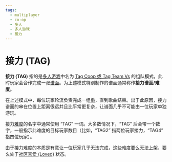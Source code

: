 ```yaml
---
tags:
  - multiplayer
  - co-op
  - 多人
  - 多人游戏
  - 接力
---
```


# 接力 (TAG)

**接力 (TAG)** 指的是[多人游戏](/wiki/Client/Interface/Multiplayer)中名为 [Tag Coop 或 Tag Team Vs](/wiki/Client/Interface/Multiplayer#tag-co-op-/-tag-team-vs) 的组队模式，此时玩家会合作完成一张[谱面](/wiki/Beatmap)。为上述模式特别制作的谱面通常称作**接力谱面/难度**。

在上述模式中，每位玩家轮流负责完成一组[串](/wiki/Beatmapping/Combo)，直到歌曲结束。出于此原因，接力谱面的串在位置上距离很远并且比平常更复杂，让谱面几乎不可能由一位玩家单独游玩。

接力[难度](/wiki/Beatmap/Difficulty)的名字中通常使用 “TAG” 一词。大多数情况下，“TAG” 后会带一个数字，一般指示此难度的目标玩家数目（比如，“TAG2” 指两位玩家接力，“TAG4” 指四位玩家）。

由于接力难度的本质是有意让一位玩家几乎无法完成，这些难度要么无法上架，要么处于[社区喜爱 (Loved)](/wiki/Beatmap/Category#loved) 状态。

